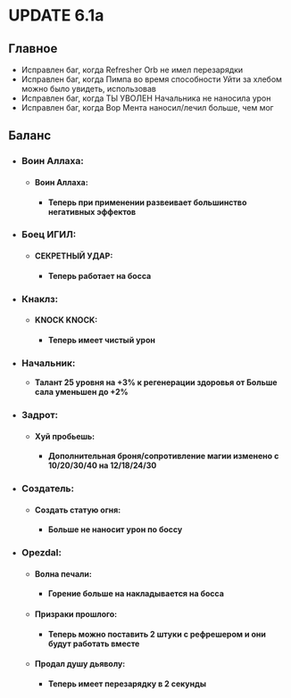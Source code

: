 # UPDATE 6.1a

## Главное

* Исправлен баг, когда Refresher Orb не имел перезарядки
* Исправлен баг, когда Пимпа во время способности Уйти за хлебом можно было увидеть, использовав 
* Исправлен баг, когда ТЫ УВОЛЕН Начальника не наносила урон
* Исправлен баг, когда Вор Мента наносил/лечил больше, чем мог

## Баланс

* ### Воин Аллаха:
  
  * #### Воин Аллаха: 
    * **Теперь при применении развеивает большинство негативных эффектов**
    
* ### Боец ИГИЛ:
  
  * #### СЕКРЕТНЫЙ УДАР: 
    * **Теперь работает на босса**

* ### Кнаклз:
  
  * #### KNOCK KNOCK: 
    * **Теперь имеет чистый урон**
    
* ### Начальник:
  * **Талант 25 уровня на +3% к регенерации здоровья от Больше сала уменьшен до +2%**
    
* ### Задрот:
  
  * #### Хуй пробьешь: 
    * **Дополнительная броня/сопротивление магии изменено с 10/20/30/40 на 12/18/24/30**
    
* ### Создатель:

  * #### Создать статую огня: 
    * **Больше не наносит урон по боссу**
    
* ### Opezdal:

  * #### Волна печали: 
    * **Горение больше на накладывается на босса**
    
  * #### Призраки прошлого: 
    * **Теперь можно поставить 2 штуки с рефрешером и они будут работать вместе**
    
  * #### Продал душу дьяволу: 
    * **Теперь имеет перезарядку в 2 секунды**
